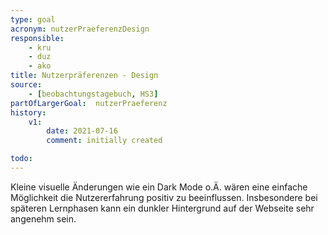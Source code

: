 ```yaml
---
type: goal
acronym: nutzerPraeferenzDesign
responsible: 
    - kru
    - duz
    - ako
title: Nutzerpräferenzen - Design
source:
    - [beobachtungstagebuch, HS3]
partOfLargerGoal:  nutzerPraeferenz
history:
    v1:
        date: 2021-07-16
        comment: initially created

todo:
---
```


Kleine visuelle Änderungen wie ein Dark Mode o.Ä. wären eine einfache Möglichkeit die Nutzererfahrung positiv zu beeinflussen. 
Insbesondere bei späteren Lernphasen kann ein dunkler Hintergrund auf der Webseite sehr angenehm sein.